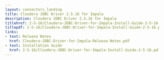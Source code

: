 ```yaml
---
layout: connectors_landing
title: Cloudera JDBC Driver 2.5.16 for Impala
description: Cloudera JDBC Driver 2.5.16 for Impala
titlehref: 2-5-16/Cloudera-JDBC-Driver-for-Impala-Install-Guide-2-5-16.pdf
titlepdf: 2-5-16/Cloudera-JDBC-Driver-for-Impala-Install-Guide-2-5-16.pdf
links:
- text: Release Notes
  href: Cloudera-JDBC-Driver-for-Impala-Release-Notes.pdf
- text: Installation Guide
  href: 2-5-16/Cloudera-JDBC-Driver-for-Impala-Install-Guide-2-5-16.pdf
---
```

